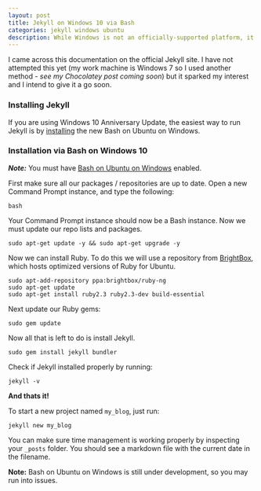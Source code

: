 ```yaml
---
layout: post
title: Jekyll on Windows 10 via Bash
categories: jekyll windows ubuntu
description: While Windows is not an officially-supported platform, it can be used to run Jekyll with the proper tweaks. This page aims to collect some of the general knowledge and lessons that have been unearthed by Windows users.
---
```


I came across this documentation on the official Jekyll site. I have not attempted this yet (my work machine is Windows 7 so I used another method - *see my Chocolatey post coming soon*) but it sparked my interest and I intend to give it a go soon.

### Installing Jekyll
If you are using Windows 10 Anniversary Update, the easiest way to run Jekyll is by [installing](https://msdn.microsoft.com/en-us/commandline/wsl/install_guide) the new Bash on Ubuntu on Windows.

### Installation via Bash on Windows 10
***Note:*** You must have [Bash on Ubuntu on Windows](https://msdn.microsoft.com/en-us/commandline/wsl/about) enabled.

First make sure all our packages / repositories are up to date. Open a new Command Prompt instance, and type the following:

    bash

Your Command Prompt instance should now be a Bash instance. Now we must update our repo lists and packages.

    sudo apt-get update -y && sudo apt-get upgrade -y

Now we can install Ruby. To do this we will use a repository from [BrightBox](http://brightbox.com/ruby/ubuntu/), which hosts optimized versions of Ruby for Ubuntu.

    sudo apt-add-repository ppa:brightbox/ruby-ng
    sudo apt-get update
    sudo apt-get install ruby2.3 ruby2.3-dev build-essential

Next update our Ruby gems:

    sudo gem update

Now all that is left to do is install Jekyll.

    sudo gem install jekyll bundler

Check if Jekyll installed properly by running:

    jekyll -v

**And thats it!**

To start a new project named `my_blog`, just run:

    jekyll new my_blog

You can make sure time management is working properly by inspecting your `_posts` folder. You should see a markdown file with the current date in the filename.

**Note:** Bash on Ubuntu on Windows is still under development, so you may run into issues.
